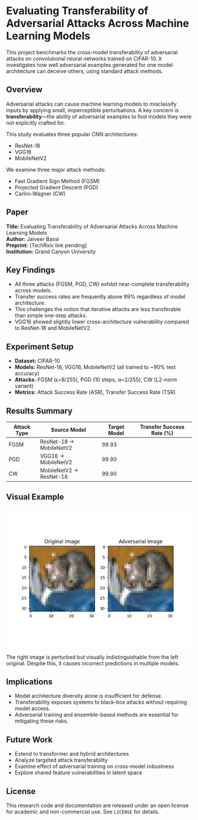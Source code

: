 # Evaluating Transferability of Adversarial Attacks Across Machine Learning Models

This project benchmarks the cross-model transferability of adversarial attacks on convolutional neural networks trained on CIFAR-10. It investigates how well adversarial examples generated for one model architecture can deceive others, using standard attack methods.

## Overview

Adversarial attacks can cause machine learning models to misclassify inputs by applying small, imperceptible perturbations. A key concern is **transferability**—the ability of adversarial examples to fool models they were not explicitly crafted for.

This study evaluates three popular CNN architectures:
- ResNet-18
- VGG16
- MobileNetV2

We examine three major attack methods:
- Fast Gradient Sign Method (FGSM)
- Projected Gradient Descent (PGD)
- Carlini-Wagner (CW)

## Paper

**Title:** Evaluating Transferability of Adversarial Attacks Across Machine Learning Models  
**Author:** Jaiveer Bassi  
**Preprint:** [TechRxiv link pending]  
**Institution:** Grand Canyon University

## Key Findings

- All three attacks (FGSM, PGD, CW) exhibit near-complete transferability across models.
- Transfer success rates are frequently above 99% regardless of model architecture.
- This challenges the notion that iterative attacks are less transferable than simple one-step attacks.
- VGG16 showed slightly lower cross-architecture vulnerability compared to ResNet-18 and MobileNetV2.

## Experiment Setup

- **Dataset:** CIFAR-10
- **Models:** ResNet-18, VGG16, MobileNetV2 (all trained to ~90% test accuracy)
- **Attacks:** FGSM (ϵ=8/255), PGD (10 steps, α=2/255), CW (L2-norm variant)
- **Metrics:** Attack Success Rate (ASR), Transfer Success Rate (TSR)

## Results Summary

| Attack Type | Source Model  | Target Model | Transfer Success Rate (%) |
|-------------|----------------|----------------|----------------------------|
| FGSM        | ResNet-18 → MobileNetV2 | 99.93 |
| PGD         | VGG16 → MobileNetV2     | 99.90 |
| CW          | MobileNetV2 → ResNet-18 | 99.90 |

## Visual Example

![Figure 1: Adversarial Example](./Figure_1.png)

The right image is perturbed but visually indistinguishable from the left original. Despite this, it causes incorrect predictions in multiple models.

## Implications

- Model architecture diversity alone is insufficient for defense.
- Transferability exposes systems to black-box attacks without requiring model access.
- Adversarial training and ensemble-based methods are essential for mitigating these risks.

## Future Work

- Extend to transformer and hybrid architectures
- Analyze targeted attack transferability
- Examine effect of adversarial training on cross-model robustness
- Explore shared feature vulnerabilities in latent space

## License

This research code and documentation are released under an open license for academic and non-commercial use. See `LICENSE` for details.

